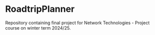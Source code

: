 # RoadtripPlanner
Repository containing final project for Network Technologies - Project course on winter term 2024/25.
